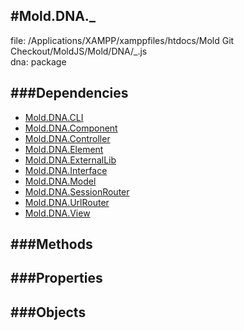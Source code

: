 
#Mold.DNA._
---------------------------------------

file: /Applications/XAMPP/xamppfiles/htdocs/Mold Git Checkout/MoldJS/Mold/DNA/_.js  
dna: package


	




###Dependencies
--------------

* [Mold.DNA.CLI](../../Mold/DNA/CLI.md) 
* [Mold.DNA.Component](../../Mold/DNA/Component.md) 
* [Mold.DNA.Controller](../../Mold/DNA/Controller.md) 
* [Mold.DNA.Element](../../Mold/DNA/Element.md) 
* [Mold.DNA.ExternalLib](../../Mold/DNA/ExternalLib.md) 
* [Mold.DNA.Interface](../../Mold/DNA/Interface.md) 
* [Mold.DNA.Model](../../Mold/DNA/Model.md) 
* [Mold.DNA.SessionRouter](../../Mold/DNA/SessionRouter.md) 
* [Mold.DNA.UrlRouter](../../Mold/DNA/UrlRouter.md) 
* [Mold.DNA.View](../../Mold/DNA/View.md) 



   
###Methods
--------------

   
###Properties
-------------

   
###Objects
------------


		
